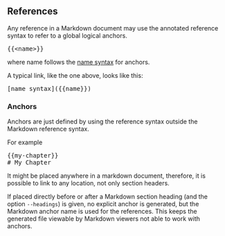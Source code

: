 <!-- DO NOT MODIFY                                -->
<!-- this file is generated by mdref              -->
<!-- from ../../../src/doc/chapters/references.md -->

## References

Any reference in a Markdown document may
use the annotated reference syntax to refer to a global logical anchors.


<pre>
{{&lt;name>}}
</pre>

where name follows the [name syntax](../../README.md#name) for
anchors.

A typical link, like the one above, looks like this:

<pre>
[name syntax]({{name}&rcub;)
</pre>


### Anchors

Anchors are just defined by using the reference syntax outside the Markdown reference syntax.

For example

<pre>
{{my-chapter}&rcub;
# My Chapter
</pre>

It might be placed anywhere in a markdown document,
therefore, it is possible to link to any location, not only section headers.

If placed directly before or after a Markdown section heading
(and the option `--headings`) is given, no explicit anchor is generated,
but the Markdown anchor name is used for the references.
This keeps the generated file viewable by Markdown viewers not able to
work with anchors. 